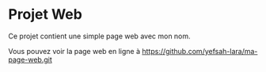 # Projet Web

Ce projet contient une simple page web avec mon nom.

Vous pouvez voir la page web en ligne à  https://github.com/yefsah-lara/ma-page-web.git
